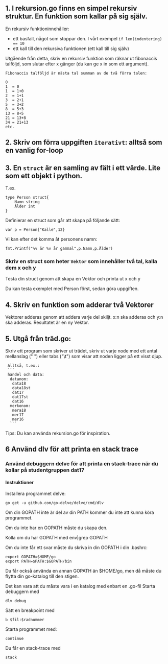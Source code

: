 ## 1. I rekursion.go finns en simpel rekursiv struktur. En funktion som kallar på sig själv.

En rekursiv funktioninnehåller:

 - ett basfall, något som stoppar den. I vårt exempel ```if len(indentering) == 10```
 - ett kall till den rekursiva funktionen (ett kall till sig själv)

Utgående från detta, skriv en rekursiv funktion som räknar ut fibonaccis talföljd, som slutar efter x gånger (du kan ge x in som ett argument).

```
Fibonaccis talföljd är nästa tal summan av de två förra talen:

0
1  = 0
1  = 1+0
2  = 1+1
3  = 2+1
5  = 3+2
8  = 5+3
13 = 8+5
21 = 13+8
34 = 21+13
etc.

```

## 2. Skriv om förra uppgiften ```iterativt```: alltså som en vanlig for-loop

## 3. En ```struct``` är en samling av fält i ett värde. Lite som ett objekt i python.

T.ex.

```
type Person struct{
	Namn string
	Ålder int
}
```

Definierar en struct som går att skapa på följande sätt:

```
var p = Person{"Kalle",12}
```

Vi kan efter det komma åt personens namn:

```
fmt.Printf("%v är %v år gammal",p.Namn,p.Ålder)
```

### Skriv en struct som heter ```Vektor``` som innehåller två tal, kalla dem x och y

Testa din struct genom att skapa en Vektor och printa ut x och y

Du kan testa exemplet med Person först, sedan göra uppgiften.

## 4. Skriv en funktion som adderar två Vektorer

Vektorer adderas genom att addera varje del skiljt. x:n ska adderas och y:n ska adderas. Resultatet är en ny Vektor.

## 5. Utgå från träd.go:

Skriv ett program som skriver ut trädet, skriv ut varje node med ett antal mellanslag (" ") eller tabs ("\t") som visar att noden ligger på ett visst djup.

     Alltså, t.ex.:
     ```
     handel och data:
      datanom:
       data18
       data18st
       dat17
       dat17st
       dat16
      merkonom:
       mera18
       mer17
       mer16
      ```

Tips: Du kan använda rekursion.go för inspiration.

## 6 Använd dlv för att printa en stack trace

### Använd debuggern delve för att printa en stack-trace när du kollar på studentgruppen dat17

#### Instruktioner

Installera programmet delve:

```
go get -u github.com/go-delve/delve/cmd/dlv
```

Om din GOPATH inte är del av din PATH kommer du inte att kunna köra programmet.

Om du inte har en GOPATH måste du skapa den.

Kolla om du har GOPATH med env|grep GOPATH

Om du inte får ett svar måste du skriva in din GOPATH i din .bashrc:

```
export GOPATH=$HOME/go
export PATH=$PATH:$GOPATH/bin
```

Du får också använda en annan GOPATH än $HOME/go, men då måste du flytta din go-katalog till den stigen.

Det kan vara att du måste vara i en katalog med enbart en .go-fil
Starta debuggern med 
```
dlv debug
```

Sätt en breakpoint med 

```
b $fil:$radnummer
```

Starta programmet med:

```
continue
```

Du får en stack-trace med 

```
stack
```
